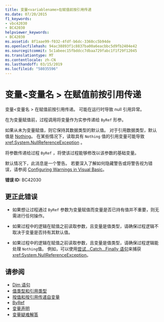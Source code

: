 ```yaml
---
title: 变量<variablename>在赋值前按引用传递
ms.date: 07/20/2015
f1_keywords:
- vbc42030
- BC42030
helpviewer_keywords:
- BC42030
ms.assetid: 8f1aae99-f032-4fdf-b6dc-3360cc5b94de
ms.openlocfilehash: 94ac38893f1c8837ba00a6eacbbc5d9fb2404e42
ms.sourcegitcommit: 5c1abeec15fbddcc7dbaa729fabc1f1f29f12045
ms.translationtype: MT
ms.contentlocale: zh-CN
ms.lasthandoff: 03/15/2019
ms.locfileid: "58035596"
---
```

# <a name="variable-variablename-is-passed-by-reference-before-it-has-been-assigned-a-value"></a>变量\<变量名 > 在赋值前按引用传递
变量\<变量名 > 在赋值前按引用传递。 可能在运行时导致 null 引用异常。  
  
 在为变量赋值前，过程调用将变量作为实参传递给 `ByRef` 形参。  
  
 如果从未为变量赋值，则它保持其数据类型的默认值。 对于引用数据类型，默认值是 [Nothing](../../visual-basic/language-reference/nothing.md)。 在某些情况下，读取具有 `Nothing` 值的引用变量可能导致 <xref:System.NullReferenceException> 。  
  
 将参数传递给过程 `ByRef` ，将使该过程能够修改以该参数的基础变量。  
  
 默认情况下，此消息是一个警告。 若要深入了解如何隐藏警告或将警告视为错误，请参阅 [Configuring Warnings in Visual Basic](/visualstudio/ide/configuring-warnings-in-visual-basic)。  
  
 **错误 ID:** BC42030  
  
## <a name="to-correct-this-error"></a>更正此错误  
  
-   如果想让过程通过 `ByRef` 参数为变量赋值而变量是否已持有值并不重要，则无需进行任何操作。  
  
-   如果过程中的逻辑在赋值之前读取参数，且变量是值类型，请确保过程逻辑不取决于变量是否持有其默认值。  
  
-   如果过程中的逻辑在赋值之前读取参数，且变量是值类型，请确保过程逻辑能处理 `Nothing`值。 例如，可以使用[尝试...Catch...Finally 语句](../../visual-basic/language-reference/statements/try-catch-finally-statement.md)来捕获<xref:System.NullReferenceException>。  
  
## <a name="see-also"></a>请参阅

- [Dim 语句](../../visual-basic/language-reference/statements/dim-statement.md)
- [值类型和引用类型](../../visual-basic/programming-guide/language-features/data-types/value-types-and-reference-types.md)
- [按值和按引用传递自变量](../../visual-basic/programming-guide/language-features/procedures/passing-arguments-by-value-and-by-reference.md)
- [ByRef](../../visual-basic/language-reference/modifiers/byref.md)
- [变量声明](../../visual-basic/programming-guide/language-features/variables/variable-declaration.md)
- [变量疑难解答](../../visual-basic/programming-guide/language-features/variables/troubleshooting-variables.md)
